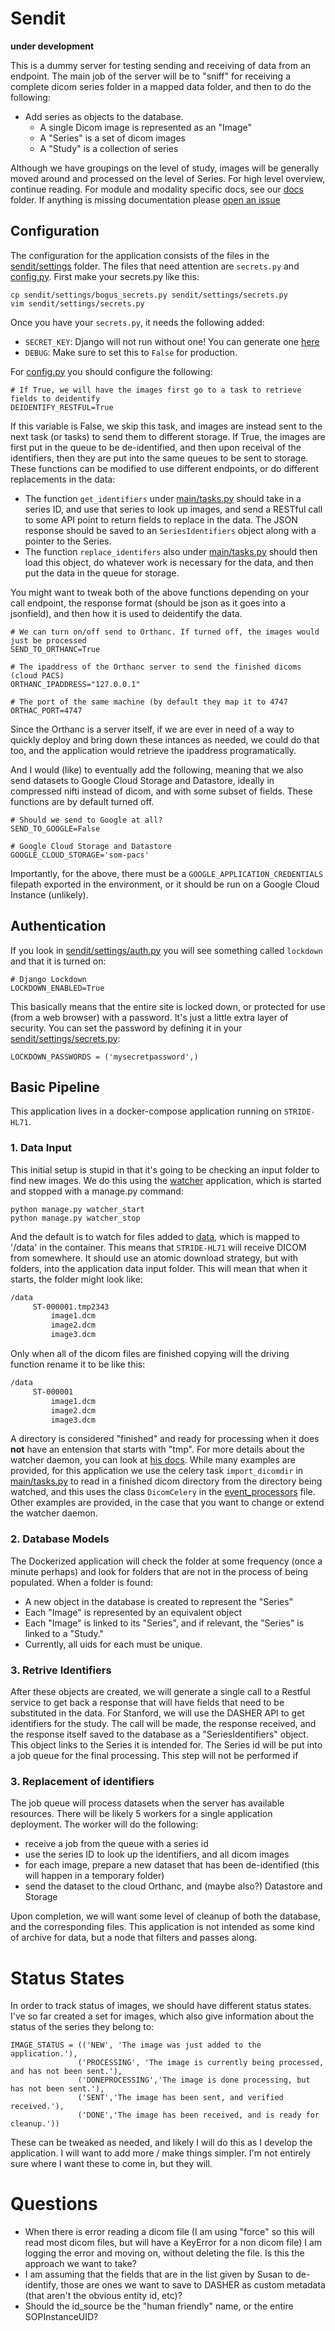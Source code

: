# Sendit

**under development**

This is a dummy server for testing sending and receiving of data from an endpoint. The main job of the server will be to "sniff" for receiving a complete dicom series folder in a mapped data folder, and then to do the following:


 - Add series as objects to the database. 
   - A single Dicom image is represented as an "Image"
   - A "Series" is a set of dicom images
   - A "Study" is a collection of series


Although we have groupings on the level of study, images will be generally moved around and processed on the level of Series. For high level overview, continue reading. For module and modality specific docs, see our [docs](docs) folder. If anything is missing documentation please [open an issue](https://www.github.com/pydicom/sendit)


## Configuration
The configuration for the application consists of the files in the [sendit/settings](sendit/settings) folder. The files that need attention are `secrets.py` and [config.py](sendit/settings/config.py).  First make your secrets.py like this:

```
cp sendit/settings/bogus_secrets.py sendit/settings/secrets.py
vim sendit/settings/secrets.py
```

Once you have your `secrets.py`, it needs the following added:

 - `SECRET_KEY`: Django will not run without one! You can generate one [here](http://www.miniwebtool.com/django-secret-key-generator/)
 - `DEBUG`: Make sure to set this to `False` for production.


For [config.py](sendit/settings/config.py) you should configure the following:

```
# If True, we will have the images first go to a task to retrieve fields to deidentify
DEIDENTIFY_RESTFUL=True
```

If this variable is False, we skip this task, and images are instead sent to the next task (or tasks) to send them to different storage. If True, the images are first put in the queue to be de-identified, and then upon receival of the identifiers, then they are put into the same queues to be sent to storage. These functions can be modified to use different endpoints, or do different replacements in the data:

 - The function `get_identifiers` under [main/tasks.py](sendit/apps/main/tasks.py) should take in a series ID, and use that series to look up images, and send a RESTful call to some API point to return fields to replace in the data. The JSON response should be saved to an `SeriesIdentifiers` object along with a pointer to the Series.
 - The function `replace_identifers` also under [main/tasks.py](sendit/apps/main/tasks.py) should then load this object, do whatever work is necessary for the data, and then put the data in the queue for storage.

You might want to tweak both of the above functions depending on your call endpoint, the response format (should be json as it goes into a jsonfield), and then how it is used to deidentify the data.


```
# We can turn on/off send to Orthanc. If turned off, the images would just be processed
SEND_TO_ORTHANC=True

# The ipaddress of the Orthanc server to send the finished dicoms (cloud PACS)
ORTHANC_IPADDRESS="127.0.0.1"

# The port of the same machine (by default they map it to 4747
ORTHAC_PORT=4747
```

Since the Orthanc is a server itself, if we are ever in need of a way to quickly deploy and bring down these intances as needed, we could do that too, and the application would retrieve the ipaddress programatically.

And I would (like) to eventually add the following, meaning that we also send datasets to Google Cloud Storage and Datastore, ideally in compressed nifti instead of dicom, and with some subset of fields. These functions are by default turned off.

```
# Should we send to Google at all?
SEND_TO_GOOGLE=False

# Google Cloud Storage and Datastore
GOOGLE_CLOUD_STORAGE='som-pacs'
```

Importantly, for the above, there must be a `GOOGLE_APPLICATION_CREDENTIALS` filepath exported in the environment, or it should be run on a Google Cloud Instance (unlikely).

## Authentication
If you look in [sendit/settings/auth.py](sendit/settings/auth.py) you will see something called `lockdown` and that it is turned on:

```
# Django Lockdown
LOCKDOWN_ENABLED=True
```

This basically means that the entire site is locked down, or protected for use (from a web browser) with a password. It's just a little extra layer of security. You can set the password by defining it in your [sendit/settings/secrets.py](sendit/settings/secrets.py):

```
LOCKDOWN_PASSWORDS = ('mysecretpassword',)
```


## Basic Pipeline
This application lives in a docker-compose application running on `STRIDE-HL71`.


### 1. Data Input
This initial setup is stupid in that it's going to be checking an input folder to find new images. We do this using the [watcher](sendit/apps/watcher) application, which is started and stopped with a manage.py command:

```
python manage.py watcher_start
python manage.py watcher_stop
```

And the default is to watch for files added to [data](data), which is mapped to '/data' in the container. This means that `STRIDE-HL71` will receive DICOM from somewhere. It should use an atomic download strategy, but with folders, into the application data input folder. This will mean that when it starts, the folder might look like:
 
 
```bash
/data
     ST-000001.tmp2343
         image1.dcm 
         image2.dcm 
         image3.dcm 

```
Only when all of the dicom files are finished copying will the driving function rename it to be like this:


```bash
/data
     ST-000001
         image1.dcm 
         image2.dcm 
         image3.dcm 

```

A directory is considered "finished" and ready for processing when it does **not** have an entension that starts with "tmp". For more details about the watcher daemon, you can look at [his docs](docs/watcher.md). While many examples are provided, for this application we use the celery task `import_dicomdir` in [main/tasks.py](sendit/apps/main/tasks.py) to read in a finished dicom directory from the directory being watched, and this uses the class `DicomCelery` in the [event_processors](sendit/apps/watcher/event_processors.py) file. Other examples are provided, in the case that you want to change or extend the watcher daemon.


### 2. Database Models
The Dockerized application will check the folder at some frequency (once a minute perhaps) and look for folders that are not in the process of being populated. When a folder is found:

 - A new object in the database is created to represent the "Series"
 - Each "Image" is represented by an equivalent object
 - Each "Image" is linked to its "Series", and if relevant, the "Series" is linked to a "Study."
 - Currently, all uids for each must be unique.


### 3. Retrive Identifiers
After these objects are created, we will generate a single call to a Restful service to get back a response that will have fields that need to be substituted in the data. For Stanford, we will use the DASHER API to get identifiers for the study. The call will be made, the response received, and the response itself saved to the database as a "SeriesIdentifiers" object. This object links to the Series it is intended for. The Series id will be put into a job queue for the final processing. This step will not be performed if 


### 3. Replacement of identifiers
The job queue will process datasets when the server has available resources. There will be likely 5 workers for a single application deployment. The worker will do the following:

 - receive a job from the queue with a series id
 - use the series ID to look up the identifiers, and all dicom images
 - for each image, prepare a new dataset that has been de-identified (this will happen in a temporary folder)
 - send the dataset to the cloud Orthanc, and (maybe also?) Datastore and Storage

Upon completion, we will want some level of cleanup of both the database, and the corresponding files. This application is not intended as some kind of archive for data, but a node that filters and passes along.


# Status States
In order to track status of images, we should have different status states. I've so far created a set for images, which also give information about the status of the series they belong to:

```
IMAGE_STATUS = (('NEW', 'The image was just added to the application.'),
               ('PROCESSING', 'The image is currently being processed, and has not been sent.'),
               ('DONEPROCESSING','The image is done processing, but has not been sent.'),
               ('SENT','The image has been sent, and verified received.'),
               ('DONE','The image has been received, and is ready for cleanup.'))
```

These can be tweaked as needed, and likely I will do this as I develop the application. I will want to add more / make things simpler. I'm not entirely sure where I want these to come in, but they will.


# Questions

- When there is error reading a dicom file (I am using "force" so this will read most dicom files, but will have a KeyError for a non dicom file) I am logging the error and moving on, without deleting the file. Is this the approach we want to take?
- I am assuming that the fields that are in the list given by Susan to de-identify, those are ones we want to save to DASHER as custom metadata (that aren't the obvious entity id, etc)? 
- Should the id_source be the "human friendly" name, or the entire SOPInstanceUID?


